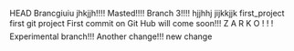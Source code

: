 HEAD
Brancgiuiu jhkjjh!!!!
Masted!!!!
Branch 3!!!!
hjjhhj
jijkkjjk
 first_project
first git project
First commit on Git Hub will come soon!!!
Z A R K O   ! ! !
Experimental branch!!!
Another change!!!
new change
